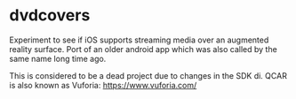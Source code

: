 # dvdcovers
Experiment to see if iOS supports streaming media over an augmented reality surface. Port of an older android app which was also called by the same name long time ago.

This is considered to be a dead project due to changes in the SDK di. QCAR is also known as Vuforia: https://www.vuforia.com/
